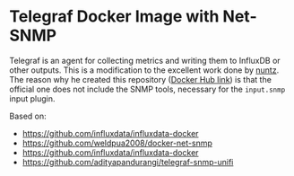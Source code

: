 # Telegraf Docker Image with Net-SNMP

Telegraf is an agent for collecting metrics and writing them to InfluxDB or other outputs. This is a modification to the excellent work done by [nuntz](https://github.com/nuntz/telegraf-snmp). The reason why he created this repository ([Docker Hub link](https://hub.docker.com/r/nuntz/telegraf-snmp/)) is that the official one does not include the SNMP tools, necessary for the `input.snmp` input plugin.


Based on:

* https://github.com/influxdata/influxdata-docker
* https://github.com/weldpua2008/docker-net-snmp
* https://github.com/influxdata/influxdata-docker
* https://github.com/adityapandurangi/telegraf-snmp-unifi
